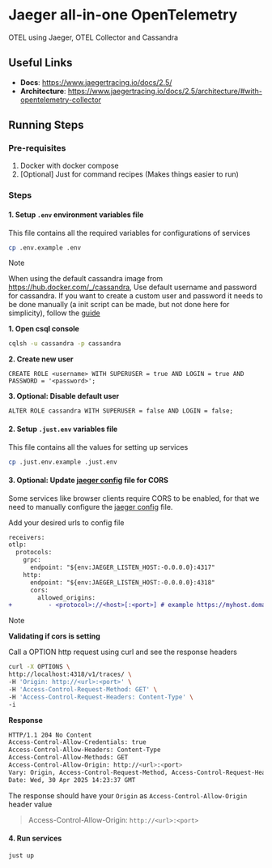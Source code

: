 # Jaeger all-in-one OpenTelemetry

OTEL using Jaeger, OTEL Collector and Cassandra

## Useful Links

- **Docs**: <https://www.jaegertracing.io/docs/2.5/>
- **Architecture**: <https://www.jaegertracing.io/docs/2.5/architecture/#with-opentelemetry-collector>

## Running Steps

### Pre-requisites

1. Docker with docker compose
2. [Optional] Just for command recipes (Makes things easier to run)

### Steps

#### 1. Setup `.env` environment variables file

  This file contains all the required variables for configurations of services

  ```bash
  cp .env.example .env
  ```

  > [!Note]
  > When using the default cassandra image from <https://hub.docker.com/_/cassandra>, Use default username and password for cassandra. If you want to create a custom user and password it needs to be done manually (a init script can be made, but not done here for simplicity), follow the [guide](https://cassandra.apache.org/doc/stable/cassandra/operating/security.html#password-authentication)
  >
  > **1. Open csql console**
  >
  > ```bash
  > cqlsh -u cassandra -p cassandra
  >```
  >
  > **2. Create new user**
  >
  >```cql
  >CREATE ROLE <username> WITH SUPERUSER = true AND LOGIN = true AND PASSWORD = '<password>';
  >```
  >
  > **3. Optional: Disable default user**
  >
  >```cql
  >ALTER ROLE cassandra WITH SUPERUSER = false AND LOGIN = false;
  >```
  >
  
#### 2. Setup `.just.env` variables file

  This file contains all the values for setting up services

  ```bash
  cp .just.env.example .just.env
  ```

#### 3. Optional: Update [jaeger config](/configs/config.yml) file for CORS

  Some services like browser clients require CORS to be enabled,
  for that we need to manually configure the [jaeger config](/configs/config.yml) file.

  Add your desired urls to config file

  ```diff
  receivers:
  otlp:
    protocols:
      grpc:
        endpoint: "${env:JAEGER_LISTEN_HOST:-0.0.0.0}:4317"
      http:
        endpoint: "${env:JAEGER_LISTEN_HOST:-0.0.0.0}:4318"
        cors:
          allowed_origins:
  +          - <protocol>://<host>[:<port>] # example https://myhost.domain:8443
  ```

  > [!Note]
  > **Validating if cors is setting**
  >
  > Call a OPTION http request using curl and see the response headers
  >
  > ```bash
  > curl -X OPTIONS \
  > http://localhost:4318/v1/traces/ \
  > -H 'Origin: http://<url>:<port>' \
  > -H 'Access-Control-Request-Method: GET' \
  > -H 'Access-Control-Request-Headers: Content-Type' \
  > -i
  > ```
  >
  > **Response**
  >
  > ```bash
  > HTTP/1.1 204 No Content
  > Access-Control-Allow-Credentials: true
  > Access-Control-Allow-Headers: Content-Type
  > Access-Control-Allow-Methods: GET
  > Access-Control-Allow-Origin: http://<url>:<port>
  > Vary: Origin, Access-Control-Request-Method, Access-Control-Request-Headers
  > Date: Wed, 30 Apr 2025 14:23:37 GMT
  > ```
  >
  > The response should have your `Origin` as `Access-Control-Allow-Origin` header value
  > > Access-Control-Allow-Origin: `http://<url>:<port>`

#### 4. Run services

  ```bash
  just up
  ```
